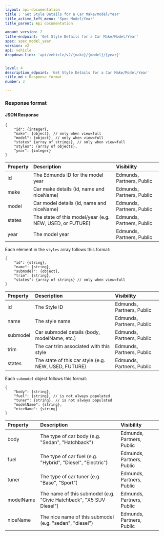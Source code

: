 ```yaml
---
layout: api-documentation
title : 'Get Style Details for a Car Make/Model/Year'
title_active_left_menu: 'Spec Model/Year'
title_parent: Api documentation

amount_version: 2
title-endpoint: 'Get Style Details for a Car Make/Model/Year'
spec: spec_model_year
version: v2
api: vehicle
dropdown-link: 'api/vehicle/v2/{make}/{model}/{year}'


level: 4
description_edpoint: 'Get Style Details for a Car Make/Model/Year'
title_md : Response format
number: 3

---
```


### Response format

#### JSON Response

	{
		"id": {integer},
		"make": {object}, // only when view=full
		"model": {object}, // only when view=full
		"states" {array of strings}, // only when view=full
		"styles": {array of objects},
		"year": {integer}
	}
	
| Property      | Description                                              	| Visibility                |
|:--------------|:----------------------------------------------------------|:------------------------- |
| id            | The Edmunds ID for the model year		                   	| Edmunds, Partners, Public |
| make	        | Car make details (id, name and niceName)   			   	| Edmunds, Partners, Public |
| model         | Car model details (id, name and niceName)					| Edmunds, Partners, Public |
| states        | The state of this model/year (e.g. NEW, USED, or FUTURE) 	| Edmunds, Partners, Public |
| year		    | The model year				                         	| Edmunds, Partners, Public |
	
Each element in the <code>styles</code> array follows this format:

	{
		"id": {string},
		"name":	{string},
		"submodel": {object},
		"trim": {string},
		"states": {array of strings} // only when view=full
	}

| Property      | Description                                                    | Visibility                |
|:--------------|:---------------------------------------------------------------|:------------------------- |
| id            | The Style ID   					                             | Edmunds, Partners, Public |
| name          | The style name			                                     | Edmunds, Partners, Public |
| submodel      | Car submodel details (body, modelName, etc.)                   | Edmunds, Partners, Public |
| trim	        | The car trim associated with this style 				         | Edmunds, Partners, Public |
| states        | The state of this car style (e.g. NEW, USED, FUTURE)       	 | Edmunds, Partners, Public |

Each <code>submodel</code> object follows this format:

	{
		"body": {string},
		"fuel": {string}, // is not always populated
		"tuner": {string}, // is not always populated
		"modelName": {string},
		"niceName": {string}
	}

| Property      | Description                                                         | Visibility                 |
|:--------------|:--------------------------------------------------------------------|:-------------------------- |
| body          | The type of car body (e.g. "Sedan", "Hatchback")                    | Edmunds, Partners, Public  |
| fuel          | The type of car fuel (e.g. "Hybrid", "Diesel", "Electric")          | Edmunds, Partners, Public  |
| tuner         | The type of car tuner (e.g. "Base", "Sport")                        | Edmunds, Partners, Public  |
| modelName     | The name of this submodel (e.g. "Civic Hatchback", "X5 SUV Diesel") | Edmunds, Partners, Public  |
| niceName      | The nice name of this submodel (e.g. "sedan", "diesel")             | Edmunds, Partners, Public  |
